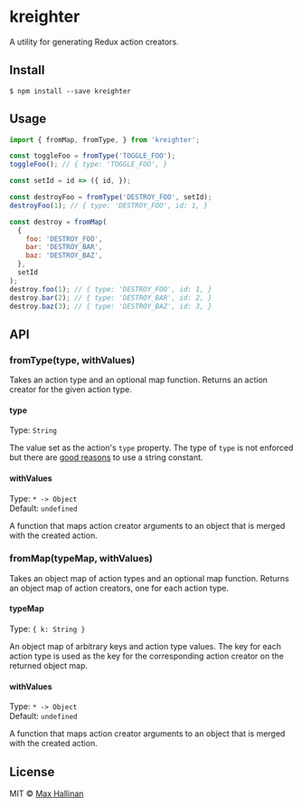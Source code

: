 # kreighter

A utility for generating Redux action creators.


## Install

```
$ npm install --save kreighter
```


## Usage

```js
import { fromMap, fromType, } from 'kreighter';

const toggleFoo = fromType('TOGGLE_FOO');
toggleFoo(); // { type: 'TOGGLE_FOO', }

const setId = id => ({ id, });

const destroyFoo = fromType('DESTROY_FOO', setId);
destroyFoo(1); // { type: 'DESTROY_FOO', id: 1, }

const destroy = fromMap(
  {
    foo: 'DESTROY_FOO',
    bar: 'DESTROY_BAR',
    baz: 'DESTROY_BAZ',
  },
  setId
);
destroy.foo(1); // { type: 'DESTROY_FOO', id: 1, }
destroy.bar(2); // { type: 'DESTROY_BAR', id: 2, }
destroy.baz(3); // { type: 'DESTROY_BAZ', id: 3, }
```


## API

### fromType(type, withValues)

Takes an action type and an optional map function. Returns an action creator for
the given action type.

#### type

Type: `String`

The value set as the action's `type` property. The type of `type` is not
enforced but there are [good reasons](http://redux.js.org/docs/faq/Actions.html#why-should-type-be-a-string-or-at-least-serializable-why-should-my-action-types-be-constants)
to use a string constant.

#### withValues

Type: `* -> Object`<br>
Default: `undefined`

A function that maps action creator arguments to an object that is merged
with the created action.


### fromMap(typeMap, withValues)

Takes an object map of action types and an optional map function. Returns
an object map of action creators, one for each action type.

#### typeMap

Type: `{ k: String }`

An object map of arbitrary keys and action type values. The key for each action type
is used as the key for the corresponding action creator on the returned object map.

#### withValues

Type: `* -> Object`<br>
Default: `undefined`

A function that maps action creator arguments to an object that is merged
with the created action.


## License

MIT © [Max Hallinan](https://github.com/maxhallinan)

